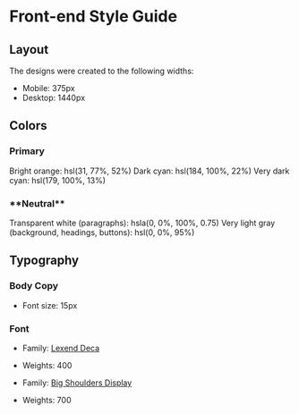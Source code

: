 # Front-end Style Guide

## Layout

The designs were created to the following widths:

-   Mobile: 375px
-   Desktop: 1440px

## Colors

### Primary

Bright orange: hsl(31, 77%, 52%)
Dark cyan: hsl(184, 100%, 22%)
Very dark cyan: hsl(179, 100%, 13%)

### \***\*Neutral\*\***

Transparent white (paragraphs): hsla(0, 0%, 100%, 0.75)
Very light gray (background, headings, buttons): hsl(0, 0%, 95%)

## Typography

### Body Copy

-   Font size: 15px

### Font

-   Family: [Lexend Deca](https://fonts.google.com/specimen/Lexend+Deca)
-   Weights: 400

-   Family: [Big Shoulders Display](https://fonts.google.com/specimen/Big+Shoulders+Display)
-   Weights: 700
